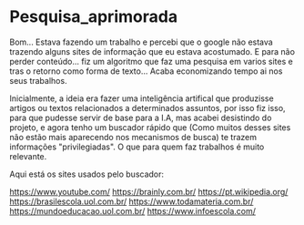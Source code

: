 # Pesquisa_aprimorada
Bom... Estava fazendo um trabalho e percebi que o google não estava trazendo alguns sites de informação que eu estava acostumado. E para não perder conteúdo... fiz um algoritmo que faz uma pesquisa em varios sites e tras o retorno como forma de texto... Acaba economizando tempo ai nos seus trabalhos.

Inicialmente, a ideia era fazer uma inteligência artifical que produzisse artigos ou textos relacionados a determinados assuntos, por isso fiz isso, para que pudesse servir de base para a I.A, mas acabei desistindo do projeto, e agora tenho um buscador rápido que (Como muitos desses sites não estão mais aparecendo nos mecanismos de busca) te trazem informações "privilegiadas". O que para quem faz trabalhos é muito relevante.

Aqui está os sites usados pelo buscador:

https://www.youtube.com/
https://brainly.com.br/
https://pt.wikipedia.org/
https://brasilescola.uol.com.br/
https://www.todamateria.com.br/
https://mundoeducacao.uol.com.br/
https://www.infoescola.com/
